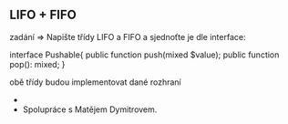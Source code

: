LIFO + FIFO
-
zadání => 
Napište třídy LIFO a FIFO a sjednoťte je dle interface:


interface Pushable{
  public function push(mixed $value);
  public function pop(): mixed;
}

obě třídy budou implementovat dané rozhraní

-
- Spolupráce s Matějem Dymitrovem. 


